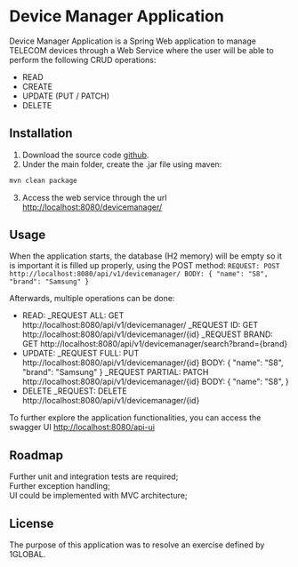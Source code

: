 # Device Manager Application

Device Manager Application is a Spring Web application to manage TELECOM devices through a Web Service where the user will be able to perform the following CRUD operations:
- READ
- CREATE
- UPDATE (PUT / PATCH)
- DELETE

## Installation

1. Download the source code [github](https://github.com/GomesRui/global1).
2. Under the main folder, create the .jar file using maven:

```bash
mvn clean package
```

3. Access the web service through the url [http://localhost:8080/devicemanager/](http://localhost:8080/devicemanager/)

## Usage

When the application starts, the database (H2 memory) will be empty so it is important it is filled up properly, using the POST method:
`REQUEST: POST http://localhost:8080/api/v1/devicemanager/
BODY: {
    "name": "S8",
    "brand": "Samsung"
}`

Afterwards, multiple operations can be done:
- READ:
  _REQUEST ALL: GET http://localhost:8080/api/v1/devicemanager/
  _REQUEST ID: GET http://localhost:8080/api/v1/devicemanager/{id}
  _REQUEST BRAND: GET http://localhost:8080/api/v1/devicemanager/search?brand={brand}
- UPDATE:
  _REQUEST FULL: PUT http://localhost:8080/api/v1/devicemanager/{id}
           BODY: {
             "name": "S8",
             "brand": "Samsung"
         }
  _REQUEST PARTIAL: PATCH http://localhost:8080/api/v1/devicemanager/{id}
           BODY: {
             "name": "S8",
         }
- DELETE
  _REQUEST: DELETE http://localhost:8080/api/v1/devicemanager/{id}

To further explore the application functionalities, you can access the swagger UI [http://localhost:8080/api-ui](link) 

## Roadmap

Further unit and integration tests are required;\
Further exception handling;\
UI could be implemented with MVC architecture;

## License

The purpose of this application was to resolve an exercise defined by 1GLOBAL.
